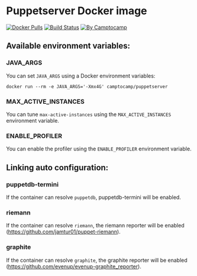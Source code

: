 Puppetserver Docker image
==========================

[![Docker Pulls](https://img.shields.io/docker/pulls/camptocamp/puppetserver.svg)](https://hub.docker.com/r/camptocamp/puppetserver/)
[![Build Status](https://img.shields.io/travis/camptocamp/docker-puppetserver/master.svg)](https://travis-ci.org/camptocamp/docker-puppetserver)
[![By Camptocamp](https://img.shields.io/badge/by-camptocamp-fb7047.svg)](http://www.camptocamp.com)

Available environment variables:
--------------------------------

### JAVA_ARGS

You can set `JAVA_ARGS` using a Docker environment variables:

```shell
docker run --rm -e JAVA_ARGS='-Xmx4G' camptocamp/puppetserver
```

### MAX_ACTIVE_INSTANCES

You can tune `max-active-instances` using the `MAX_ACTIVE_INSTANCES` environment variable.

### ENABLE_PROFILER

You can enable the profiler using the `ENABLE_PROFILER` environment variable.

Linking auto configuration:
---------------------------

### puppetdb-termini

If the container can resolve `puppetdb`, puppetdb-termini will be enabled.

### riemann

If the container can resolve `riemann`, the riemann reporter will be enabled (https://github.com/jamtur01/puppet-riemann).

### graphite

If the container can resolve `graphite`, the graphite reporter will be enabled (https://github.com/evenup/evenup-graphite_reporter).
